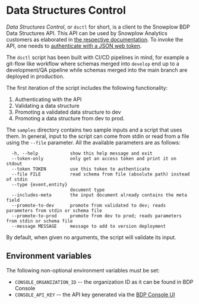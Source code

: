 # Data Structures Control

_Data Structures Control_, or `dsctl` for short, is a client to the 
Snowplow BDP Data Structures API. This API can be used by Snowplow
Analytics customers as elaborated in 
[the respective documentation](https://docs.snowplowanalytics.com/docs/understanding-tracking-design/managing-data-structures-via-the-api-2/).
To invoke the API, one needs to [authenticate with a JSON web token](https://docs.snowplowanalytics.com/docs/using-the-snowplow-console/managing-console-api-authentication/).

The `dsctl` script has been built with CI/CD
pipelines in mind, for example a git-flow like workflow where schemas
merged into `develop` end up to a development/QA pipeline while schemas
merged into the main branch are deployed in production.

The first iteration of the script includes the following functionality:
1. Authenticating with the API
2. Validating a data structure
3. Promoting a validated data structure to dev
4. Promoting a data structure from dev to prod.

The `samples` directory contains two sample inputs and a script that
uses them. In general, input to the script can come from stdin or read
from a file using the `--file` parameter. All the available parameters
are as follows:

```
  -h, --help            show this help message and exit
  --token-only          only get an access token and print it on stdout
  --token TOKEN         use this token to authenticate
  --file FILE           read schema from file (absolute path) instead of stdin
  --type {event,entity}
                        document type
  --includes-meta       the input document already contains the meta field
  --promote-to-dev      promote from validated to dev; reads parameters from stdin or schema file
  --promote-to-prod     promote from dev to prod; reads parameters from stdin or schema file
  --message MESSAGE     message to add to version deployment
```

By default, when given no arguments, the script will validate its input.

## Environment variables

The following non-optional environment variables must be set:

- `CONSOLE_ORGANIZATION_ID` -- the organization ID as it can be found in BDP Console
- `CONSOLE_API_KEY` -- the API key generated via the [BDP Console UI](https://console.snowplowanalytics.com/credentials)
